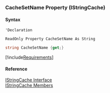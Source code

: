 ﻿### CacheSetName Property (IStringCache)

#### Syntax

```vbnet
'Declaration

ReadOnly Property CacheSetName As String
```

```csharp
string CacheSetName {get;}
```

[!include[Requirements](../partials/requirements.md)]

#### Reference

[IStringCache Interface](fcSDK~FChoice.Foundation.Clarify.IStringCache.md)  
[IStringCache Members](fcSDK~FChoice.Foundation.Clarify.IStringCache_members.md)